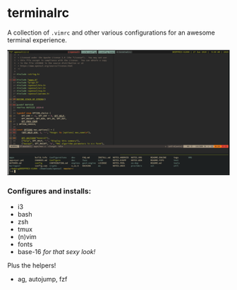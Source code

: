 # terminalrc

A collection of `.vimrc` and other various configurations for an awesome terminal experience.

![Image of terminalrc](https://github.com/deepfri3/terminalrc/blob/master/terminal.png)

### Configures and installs:

* i3
* bash
* zsh
* tmux
* (n)vim
* fonts
* base-16 _for that sexy look!_

Plus the helpers!

* ag, autojump, fzf

